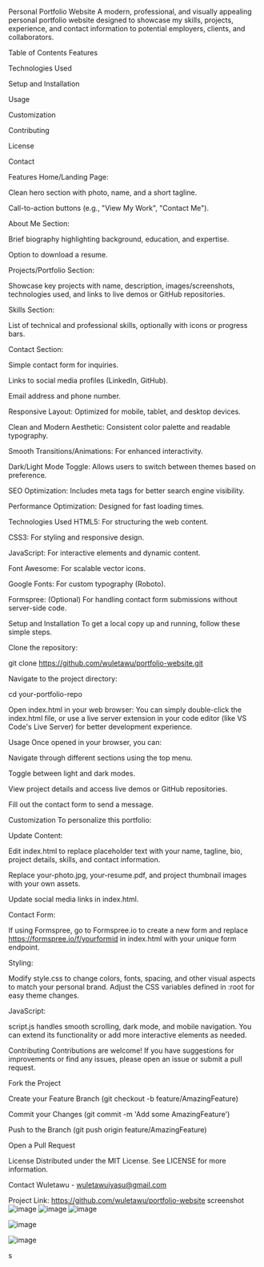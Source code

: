 Personal Portfolio Website
A modern, professional, and visually appealing personal portfolio website designed to showcase my skills, projects, experience, and contact information to potential employers, clients, and collaborators.

Table of Contents
Features

Technologies Used

Setup and Installation

Usage

Customization

Contributing

License

Contact

Features
Home/Landing Page:

Clean hero section with photo, name, and a short tagline.

Call-to-action buttons (e.g., "View My Work", "Contact Me").

About Me Section:

Brief biography highlighting background, education, and expertise.

Option to download a resume.

Projects/Portfolio Section:

Showcase key projects with name, description, images/screenshots, technologies used, and links to live demos or GitHub repositories.

Skills Section:

List of technical and professional skills, optionally with icons or progress bars.

Contact Section:

Simple contact form for inquiries.

Links to social media profiles (LinkedIn, GitHub).

Email address and phone number.

Responsive Layout: Optimized for mobile, tablet, and desktop devices.

Clean and Modern Aesthetic: Consistent color palette and readable typography.

Smooth Transitions/Animations: For enhanced interactivity.

Dark/Light Mode Toggle: Allows users to switch between themes based on preference.

SEO Optimization: Includes meta tags for better search engine visibility.

Performance Optimization: Designed for fast loading times.

Technologies Used
HTML5: For structuring the web content.

CSS3: For styling and responsive design.

JavaScript: For interactive elements and dynamic content.

Font Awesome: For scalable vector icons.

Google Fonts: For custom typography (Roboto).

Formspree: (Optional) For handling contact form submissions without server-side code.

Setup and Installation
To get a local copy up and running, follow these simple steps.

Clone the repository:

git clone https://github.com/wuletawu/portfolio-website.git

Navigate to the project directory:

cd your-portfolio-repo

Open index.html in your web browser:
You can simply double-click the index.html file, or use a live server extension in your code editor (like VS Code's Live Server) for better development experience.

Usage
Once opened in your browser, you can:

Navigate through different sections using the top menu.

Toggle between light and dark modes.

View project details and access live demos or GitHub repositories.

Fill out the contact form to send a message.

Customization
To personalize this portfolio:

Update Content:

Edit index.html to replace placeholder text with your name, tagline, bio, project details, skills, and contact information.

Replace your-photo.jpg, your-resume.pdf, and project thumbnail images with your own assets.

Update social media links in index.html.

Contact Form:

If using Formspree, go to Formspree.io to create a new form and replace https://formspree.io/f/yourformid in index.html with your unique form endpoint.

Styling:

Modify style.css to change colors, fonts, spacing, and other visual aspects to match your personal brand. Adjust the CSS variables defined in :root for easy theme changes.

JavaScript:

script.js handles smooth scrolling, dark mode, and mobile navigation. You can extend its functionality or add more interactive elements as needed.

Contributing
Contributions are welcome! If you have suggestions for improvements or find any issues, please open an issue or submit a pull request.

Fork the Project

Create your Feature Branch (git checkout -b feature/AmazingFeature)

Commit your Changes (git commit -m 'Add some AmazingFeature')

Push to the Branch (git push origin feature/AmazingFeature)

Open a Pull Request

License
Distributed under the MIT License. See LICENSE for more information.

Contact
Wuletawu - wuletawuiyasu@gmail.com

Project Link: https://github.com/wuletawu/portfolio-website 
screenshot 
![image](https://github.com/user-attachments/assets/0a6c07b2-2654-439b-8bf9-c6df47a7d8b1)
![image](https://github.com/user-attachments/assets/157a418e-adfe-4da5-92e7-b5e0af0647fd)
![image](https://github.com/user-attachments/assets/5c6f7ae8-3c11-4060-96a8-255fc149cdb5)

![image](https://github.com/user-attachments/assets/ad7c3d18-5c5c-416a-9544-544d1111a5fd)

![image](https://github.com/user-attachments/assets/0629d2f4-9cde-432e-a139-9e772289be1b)






s
